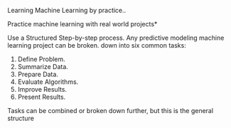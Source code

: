 Learning Machine Learning by practice..

Practice machine learning with real world projects* 

Use a Structured Step-by-step process.
Any predictive modeling machine learning project can be broken.
down into six common tasks:
1. Define Problem.
2. Summarize Data.
3. Prepare Data.
4. Evaluate Algorithms.
5. Improve Results.
6. Present Results.

Tasks can be combined or broken down further, but this is the general structure
